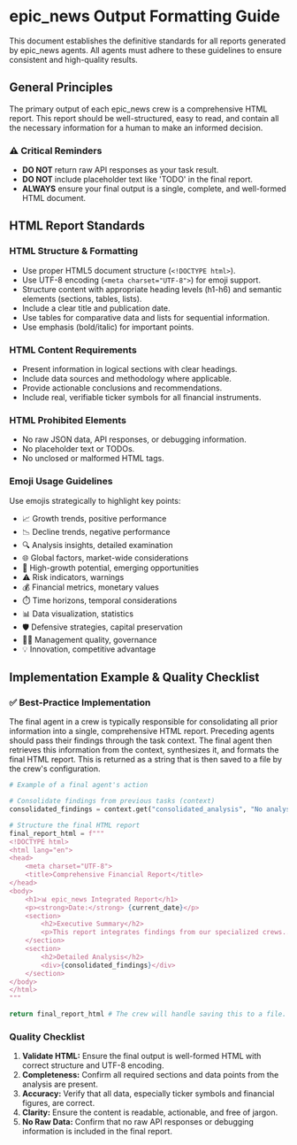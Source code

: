 # epic_news Output Formatting Guide

This document establishes the definitive standards for all reports generated by epic_news agents. All agents must adhere to these guidelines to ensure consistent and high-quality results.

## General Principles

The primary output of each epic_news crew is a comprehensive HTML report. This report should be well-structured, easy to read, and contain all the necessary information for a human to make an informed decision.

### ⚠️ Critical Reminders

* **DO NOT** return raw API responses as your task result.
* **DO NOT** include placeholder text like 'TODO' in the final report.
* **ALWAYS** ensure your final output is a single, complete, and well-formed HTML document.

## HTML Report Standards

### HTML Structure & Formatting

* Use proper HTML5 document structure (`<!DOCTYPE html>`).
* Use UTF-8 encoding (`<meta charset="UTF-8">`) for emoji support.
* Structure content with appropriate heading levels (h1-h6) and semantic elements (sections, tables, lists).
* Include a clear title and publication date.
* Use tables for comparative data and lists for sequential information.
* Use emphasis (bold/italic) for important points.

### HTML Content Requirements

* Present information in logical sections with clear headings.
* Include data sources and methodology where applicable.
* Provide actionable conclusions and recommendations.
* Include real, verifiable ticker symbols for all financial instruments.

### HTML Prohibited Elements

* No raw JSON data, API responses, or debugging information.
* No placeholder text or TODOs.
* No unclosed or malformed HTML tags.

### Emoji Usage Guidelines

Use emojis strategically to highlight key points:

* 📈 Growth trends, positive performance
* 📉 Decline trends, negative performance
* 🔍 Analysis insights, detailed examination
* 🌐 Global factors, market-wide considerations
* 🚀 High-growth potential, emerging opportunities
* ⚠️ Risk indicators, warnings
* 💰 Financial metrics, monetary values
* ⏱️ Time horizons, temporal considerations
* 📊 Data visualization, statistics
* 🛡️ Defensive strategies, capital preservation
* 👨‍💼 Management quality, governance
* 💡 Innovation, competitive advantage

## Implementation Example & Quality Checklist

### ✅ Best-Practice Implementation

The final agent in a crew is typically responsible for consolidating all prior information into a single, comprehensive HTML report. Preceding agents should pass their findings through the task context. The final agent then retrieves this information from the context, synthesizes it, and formats the final HTML report. This is returned as a string that is then saved to a file by the crew's configuration.

```python
# Example of a final agent's action

# Consolidate findings from previous tasks (context)
consolidated_findings = context.get("consolidated_analysis", "No analysis found.")

# Structure the final HTML report
final_report_html = f"""
<!DOCTYPE html>
<html lang="en">
<head>
    <meta charset="UTF-8">
    <title>Comprehensive Financial Report</title>
</head>
<body>
    <h1>📊 epic_news Integrated Report</h1>
    <p><strong>Date:</strong> {current_date}</p>
    <section>
        <h2>Executive Summary</h2>
        <p>This report integrates findings from our specialized crews...</p>
    </section>
    <section>
        <h2>Detailed Analysis</h2>
        <div>{consolidated_findings}</div>
    </section>
</body>
</html>
"""

return final_report_html # The crew will handle saving this to a file.
```

### Quality Checklist

1. **Validate HTML:** Ensure the final output is well-formed HTML with correct structure and UTF-8 encoding.
2. **Completeness:** Confirm all required sections and data points from the analysis are present.
3. **Accuracy:** Verify that all data, especially ticker symbols and financial figures, are correct.
4. **Clarity:** Ensure the content is readable, actionable, and free of jargon.
5. **No Raw Data:** Confirm that no raw API responses or debugging information is included in the final report.

